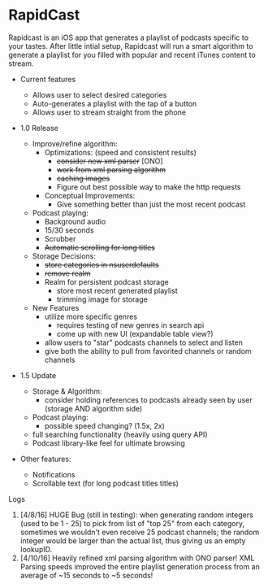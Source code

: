 # RapidCast

Rapidcast is an iOS app that generates a playlist of podcasts specific to your tastes. After little intial setup, Rapidcast will run a smart algorithm to generate a playlist for you filled with popular and recent iTunes content to stream.

- Current features
  - Allows user to select desired categories
  - Auto-generates a playlist with the tap of a button
  - Allows user to stream straight from the phone

- 1.0 Release
  - Improve/refine algorithm:
    - Optimizations: (speed and consistent results) 
      - <del>consider new xml parser</del>  [ONO]
      - <del>work from xml parsing algorithm
      - <del>caching images
      - Figure out best possible way to make the http requests
    - Conceptual Improvements:
      - Give something better than just the most recent podcast
  - Podcast playing:
    - Background audio
    - 15/30 seconds 
    - Scrubber 
    - <del>Automatic scrolling for long titles
  - Storage Decisions:
    - <del>store categories in nsuserdefaults 
    - <del>remove realm 
    - Realm for persistent podcast storage
      - store most recent generated playlist 
      - trimming image for storage
  - New Features
  	- utilize more specific genres 
  		- requires testing of new genres in search api
  		- come up with new UI (expandable table view?)
    - allow users to "star" podcasts channels to select and listen
    - give both the ability to pull from favorited channels or random channels

- 1.5 Update
  - Storage & Algorithm: 
    - consider holding references to podcasts already seen by user (storage AND algorithm side)
  - Podcast playing:
    - possible speed changing? (1.5x, 2x)
  - full searching functionality (heavily using query API)
  - Podcast library-like feel for ultimate browsing
- Other features:
  - Notifications
  - Scrollable text (for long podcast titles titles)

Logs
1. [4/8/16] HUGE Bug (still in testing): when generating random integers (used to be 1 - 25) to pick from list of "top 25" from each category, sometimes we wouldn't even receive 25 podcast channels; the random integer would be larger than the actual list, thus giving us an empty lookupID.
2. [4/10/16] Heavily refined xml parsing algorithm with ONO parser! XML Parsing speeds improved the entire playlist generation process from an average of ~15 seconds to ~5 seconds!
